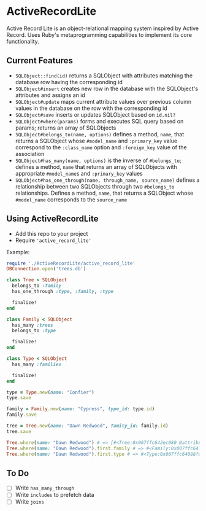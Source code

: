# ActiveRecordLite
Active Record Lite is an object-relational mapping system inspired by
Active Record. Uses Ruby's metaprogramming capabilities to implement its
core functionality.

## Current Features
- `SQLObject::find(id)` returns a SQLObject with attributes matching the database row having the corresponding id
- `SQLObject#insert` creates new row in the database with the SQLObject's attributes and assigns an id
- `SQLObject#update` maps current attribute values over previous column values in the database on the row with the corresponding id
- `SQLObject#save` inserts or updates SQLObject based on `id.nil?`
- `SQLObject#where(params)` forms and executes SQL query based on params; returns an array of SQLObjects
- `SQLObject#belongs_to(name, options)` defines a method, `name`, that returns a SQLObject whose `#model_name` and `:primary_key` value correspond to the `:class_name` option and `:foreign_key` value of the association
- `SQLObject#has_many(name, options)` is the inverse of `#belongs_to`; defines a method, `name` that returns an array of SQLObjects with appropriate `#model_name`s and `:primary_key` values
- `SQLObject#has_one_through(name, through_name, source_name)` defines a relationship between two SQLObjects through two `#belongs_to` relationships. Defines a method, `name`, that returns a SQLObject whose `#model_name` corresponds to the `source_name`

## Using ActiveRecordLite
- Add this repo to your project
- Require `'active_record_lite'`

Example:

```ruby
require './ActiveRecordLite/active_record_lite'
DBConnection.open('trees.db')

class Tree < SQLObject
  belongs_to :family
  has_one_through :type, :family, :type

  finalize!
end

class Family < SQLObject
  has_many :trees
  belongs_to :type

  finalize!
end

class Type < SQLObject
  has_many :families

  finalize!
end

type = Type.new(name: "Confier")
type.save

family = Family.new(name: "Cypress", type_id: type.id)
family.save

tree = Tree.new(name: "Dawn Redwood", family_id: family.id)
tree.save

Tree.where(name: "Dawn Redwood") # => [#<Tree:0x007ffc642ec080 @attributes={:id=>1, :name=>"Dawn Redwood", :family_id=>1}>]
Tree.where(name: "Dawn Redwood").first.family # => #<Family:0x007ffc641ff140 @attributes={:id=>1, :name=>"Cypress", :type_id=>1}>
Tree.where(name: "Dawn Redwood").first.type # => #<Type:0x007ffc64088fa0 @attributes={:id=>1, :name=>"Confier"}>
```

## To Do
- [ ] Write `has_many_through`
- [ ] Write `includes` to prefetch data
- [ ] Write `joins`
